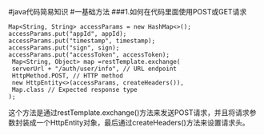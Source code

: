 #java代码简易知识
#一基础方法
###1.如何在代码里面使用POST或GET请求
```
Map<String, String> accessParams = new HashMap<>();
accessParams.put("appId", appId);
accessParams.put("timestamp", timestamp);
accessParams.put("sign", sign);
accessParams.put("accessToken", accessToken);
 Map<String, Object> map =restTemplate.exchange(
 serverUrl + "/auth/user/info", // URL endpoint
 HttpMethod.POST, // HTTP method
 new HttpEntity<>(accessParams, createHeaders()),
 Map.class // Expected response type
);
```
这个方法是通过restTemplate.exchange()方法来发送POST请求，并且将请求参数封装成一个HttpEntity对象，最后通过createHeaders()方法来设置请求头。
